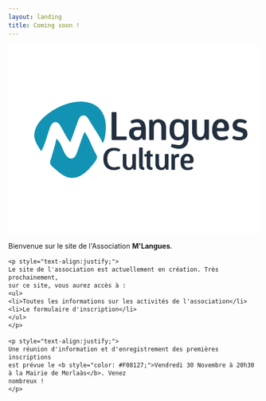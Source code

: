 ```yaml
---
layout: landing
title: Coming soon !
---
```



<div class="col-md-4 col-xs-2">
    <img class="img-responsive" src="assests/logo_h.png" />
</div>
<div class="col-md-8 col-xs-12">
    <p style="text-align:justify;">
    Bienvenue sur le site de l'Association <b>M'Langues</b>.
    </p>

    <p style="text-align:justify;">
    Le site de l'association est actuellement en création. Très prochainement,
    sur ce site, vous aurez accès à :
    <ul>
    <li>Toutes les informations sur les activités de l'association</li>
    <li>Le formulaire d'inscription</li>
    </ul>
    </p>

    <p style="text-align:justify;">
    Une réunion d'information et d'enregistrement des premières inscriptions
    est prévue le <b style="color: #F08127;">Vendredi 30 Novembre à 20h30 à la Mairie de Morlaàs</b>. Venez
    nombreux !
    </p>
</div>
